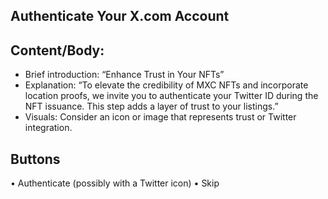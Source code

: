 ## Authenticate Your X.com Account

## Content/Body:

- Brief introduction: “Enhance Trust in Your NFTs”
- Explanation: “To elevate the credibility of MXC NFTs and incorporate location proofs, we invite you to authenticate your Twitter ID during the NFT issuance. This step adds a layer of trust to your listings.”
- Visuals: Consider an icon or image that represents trust or Twitter integration.

## Buttons
 • Authenticate (possibly with a Twitter icon)
 • Skip